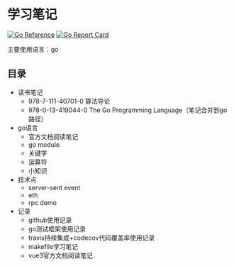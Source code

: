 # 学习笔记

[![Go Reference](https://pkg.go.dev/badge/github.com/mats9693/study.svg)](https://pkg.go.dev/github.com/mats9693/study)
[![Go Report Card](https://goreportcard.com/badge/github.com/mats9693/study)](https://goreportcard.com/report/github.com/mats9693/study)

主要使用语言：go

## 目录

- 读书笔记
    - 978-7-111-40701-0 算法导论
    - 978-0-13-419044-0 The Go Programming Language（笔记合并到go路径）
- go语言
    - 官方文档阅读笔记
    - go module
    - 关键字
    - 运算符
    - 小知识
- 技术点
    - server-sent event
    - eth
    - rpc demo
- 记录
    - github使用记录
    - go测试框架使用记录
    - travis持续集成+codecov代码覆盖率使用记录
    - makefile学习笔记
    - vue3官方文档阅读笔记
